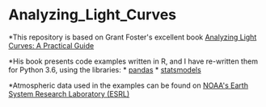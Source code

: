 # Analyzing_Light_Curves

*This repository is based on Grant Foster's excellent book [Analyzing Light Curves: A Practical Guide](http://www.lulu.com/us/en/shop/grant-foster/analyzing-light-curves-a-practical-guide/paperback/product-11037112.html)

*His book presents code examples written in R, and I have re-written them for Python 3.6, using the libraries:
    * [pandas](http://pandas.pydata.org/)
    * [statsmodels](http://statsmodels.sourceforge.net/)

*Atmospheric data used in the examples can be found on [NOAA's Earth System Research Laboratory (ESRL)](https://www.esrl.noaa.gov/gmd/ccgg/trends/)

